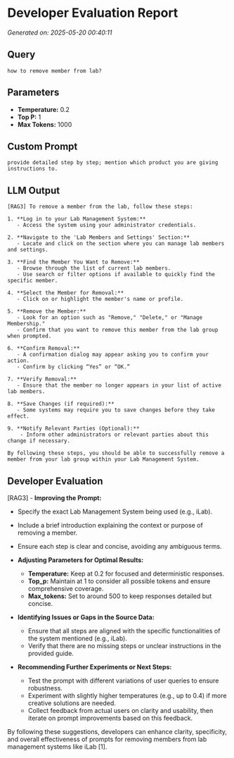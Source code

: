 # Developer Evaluation Report

*Generated on: 2025-05-20 00:40:11*

## Query
```
how to remove member from lab?
```

## Parameters
- **Temperature:** 0.2
- **Top P:** 1
- **Max Tokens:** 1000

## Custom Prompt
```
provide detailed step by step; mention which product you are giving instructions to.
```

## LLM Output
```
[RAG3] To remove a member from the lab, follow these steps:

1. **Log in to your Lab Management System:**
   - Access the system using your administrator credentials.

2. **Navigate to the 'Lab Members and Settings' Section:**
   - Locate and click on the section where you can manage lab members and settings.

3. **Find the Member You Want to Remove:**
   - Browse through the list of current lab members.
   - Use search or filter options if available to quickly find the specific member.

4. **Select the Member for Removal:**
   - Click on or highlight the member's name or profile.
   
5. **Remove the Member:**
   - Look for an option such as "Remove," "Delete," or "Manage Membership."
   - Confirm that you want to remove this member from the lab group when prompted.

6. **Confirm Removal:**
   - A confirmation dialog may appear asking you to confirm your action.
   - Confirm by clicking “Yes” or “OK.”

7. **Verify Removal:**
   - Ensure that the member no longer appears in your list of active lab members.

8. **Save Changes (if required):**
   - Some systems may require you to save changes before they take effect.
   
9. **Notify Relevant Parties (Optional):**
    - Inform other administrators or relevant parties about this change if necessary.

By following these steps, you should be able to successfully remove a member from your lab group within your Lab Management System.
```

## Developer Evaluation
[RAG3] - **Improving the Prompt:**
  - Specify the exact Lab Management System being used (e.g., iLab).
  - Include a brief introduction explaining the context or purpose of removing a member.
  - Ensure each step is clear and concise, avoiding any ambiguous terms.

- **Adjusting Parameters for Optimal Results:**
  - **Temperature:** Keep at 0.2 for focused and deterministic responses.
  - **Top_p:** Maintain at 1 to consider all possible tokens and ensure comprehensive coverage.
  - **Max_tokens:** Set to around 500 to keep responses detailed but concise.

- **Identifying Issues or Gaps in the Source Data:**
  - Ensure that all steps are aligned with the specific functionalities of the system mentioned (e.g., iLab).
  - Verify that there are no missing steps or unclear instructions in the provided guide.

- **Recommending Further Experiments or Next Steps:**
  - Test the prompt with different variations of user queries to ensure robustness.
  - Experiment with slightly higher temperatures (e.g., up to 0.4) if more creative solutions are needed.
  - Collect feedback from actual users on clarity and usability, then iterate on prompt improvements based on this feedback.

By following these suggestions, developers can enhance clarity, specificity, and overall effectiveness of prompts for removing members from lab management systems like iLab [1].